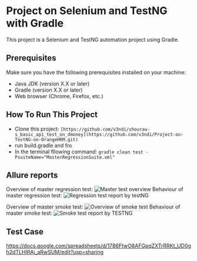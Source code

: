 # Project on Selenium and TestNG with Gradle

This project is a Selenium and TestNG automation project using Gradle.

## Prerequisites

Make sure you have the following prerequisites installed on your machine:

- Java JDK (version X.X or later)
- Gradle (version X.X or later)
- Web browser (Chrome, Firefox, etc.)

## How To Run This Project
- Clone this project:
  ```[https://github.com/v3ndi/shourav-s_basic_api_test_on_dmoney](https://github.com/v3ndi/Project-on-TestNG-on-OrangeHRM.git)```
- run build.gradle and fro
- In the terminal fllowing command:
  ```gradle clean test -PsuiteName="MasterRegressionSuite.xml"```


## Allure reports
Overview of master regression test:
![Master test overview](https://github.com/v3ndi/Project-on-TestNG-on-OrangeHRM/assets/83697980/4b559916-0d58-4fa9-9052-c3c1690595d3)
Behaviour of master regression test:
![Regression test report by testNG](https://github.com/v3ndi/Project-on-TestNG-on-OrangeHRM/assets/83697980/62ffa1c9-9b86-42e5-824b-a3c0d2993e12)

Overview of master smoke test:
![Overview of smoke test](https://github.com/v3ndi/Project-on-TestNG-on-OrangeHRM/assets/83697980/0a8a7e26-a35a-4f84-8550-e4ba6cfda1e8)
Behaviour of master smoke test:
![Smoke test report by TESTNG](https://github.com/v3ndi/Project-on-TestNG-on-OrangeHRM/assets/83697980/8d58ac8a-fde0-4745-9100-9e285a1b1c59)


## Test Case
https://docs.google.com/spreadsheets/d/1786FtwO8AFGpqZXTrRRKt_UD0gh2dTLHlRAj_aRwSUM/edit?usp=sharing
